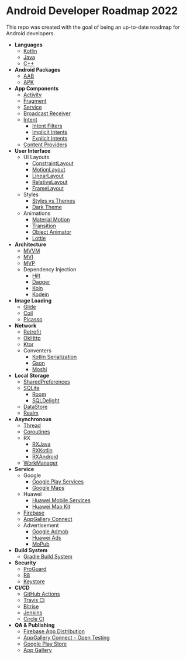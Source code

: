 # Android Developer Roadmap 2022
This repo was created with the goal of being an up-to-date roadmap for Android developers.

- **Languages**
    - [Kotlin](https://kotlinlang.org/)
    - [Java](https://www.java.com/)
    - [C++](https://www.java.com/)
- **Android Packages**
    - [AAB](https://developer.android.com/guide/app-bundle)
    - [APK](https://developer.android.com/google/play/expansion-files)
- **App Components**
    - [Activity](https://developer.android.com/reference/android/app/Activity)
    - [Fragment](https://developer.android.com/reference/android/app/Fragment)
    - [Service](https://developer.android.com/reference/android/app/Service)
    - [Broadcast Receiver](https://developer.android.com/reference/android/content/BroadcastReceiver)
    - [Intent](https://developer.android.com/reference/android/content/Intent)
      - [Intent Filters]()
      - [Implicit Intents]()
      - [Explicit Intents]()
    - [Content Providers](https://developer.android.com/guide/topics/providers/content-providers?hl=en)
- **User Interface**
    - UI Layouts
        - [ConstraintLayout](https://medium.com/exploring-android/exploring-the-new-android-constraintlayout-eed37fe8d8f1)
        - [MotionLayout](https://developer.android.com/training/constraint-layout/motionlayout)
        - [LinearLayout](https://developer.android.com/guide/topics/ui/layout/linear)
        - [RelativeLayout](https://developer.android.com/guide/topics/ui/layout/relative)
        - [FrameLayout](https://developer.android.com/reference/android/widget/FrameLayout)
    - Styles
        - [Styles vs Themes](https://medium.com/androiddevelopers/android-styling-themes-vs-styles-ebe05f917578)
        - [Dark Theme](https://developer.android.com/guide/topics/ui/look-and-feel/darktheme) 
    - Animations
        - [Material Motion](https://material.io/develop/android/theming/motion)
        - [Transition](https://developer.android.com/training/transitions)  
        - [Object Animator](https://developer.android.com/guide/topics/graphics/prop-animation#object-animator)
        - [Lottie](https://github.com/airbnb/lottie-android)         
- **Architecture**
    - [MVVM](https://www.toptal.com/android/android-apps-mvvm-with-clean-architecture)
    - [MVI](https://www.raywenderlich.com/817602-mvi-architecture-for-android-tutorial-getting-started)
    - [MVP](https://www.raywenderlich.com/7026-getting-started-with-mvp-model-view-presenter-on-android)
    - Dependency Injection
        - [Hilt](https://developer.android.com/jetpack/androidx/releases/hilt)
        - [Dagger](https://dagger.dev/dev-guide/)
        - [Koin](https://insert-koin.io/docs/reference/introduction)
        - [Kodein](https://docs.kodein.org/kodein-di/7.10/index.html)              
- **Image Loading**
    - [Glide](https://bumptech.github.io/glide/)
    - [Coil](https://github.com/coil-kt/coil)
    - [Picasso](https://square.github.io/picasso/)
- **Network**
    - [Retrofit](https://howtodoandroid.com/retrofit-android-example-kotlin/)
    - [OkHttp](https://square.github.io/okhttp/)
    - [Ktor](https://ktor.io/docs/welcome.html)
    - Conventers
        - [Kotlin Serialization](https://github.com/Kotlin/kotlinx.serialization)
        - [Gson](https://github.com/google/gson)
        - [Moshi](https://github.com/square/moshi)     
- **Local Storage**
    - [SharedPreferences](https://developer.android.com/training/data-storage/shared-preferences)
    - [SQLite](https://developer.android.com/jetpack/androidx/releases/sqlite)
        - [Room](https://medium.com/mindorks/using-room-database-android-jetpack-675a89a0e942)
        - [SQLDelight](https://cashapp.github.io/sqldelight/android_sqlite/) 
    - [DataStore](https://developer.android.com/topic/libraries/architecture/datastore)
    - [Realm](https://zhuinden.medium.com/how-to-use-realm-for-android-like-a-champ-and-how-to-tell-if-youre-doing-it-wrong-ac4f66b7f149)  
- **Asynchronous**
   - [Thread](https://blog.mindorks.com/android-core-looper-handler-and-handlerthread-bd54d69fe91a)
   - [Coroutines](https://medium.com/androiddevelopers/coroutines-on-android-part-i-getting-the-background-3e0e54d20bb)
   - RX
        - [RXJava](https://www.toptal.com/android/functional-reactive-android-rxjava)
        - [RXKotlin](https://www.baeldung.com/kotlin/rxkotlin)
        - [RXAndroid](https://www.androidhive.info/RxJava/android-getting-started-with-reactive-programming/)       
   - [WorkManager](https://developer.android.com/topic/libraries/architecture/workmanager) 
- **Service**
   - Google
        - [Google Play Services](https://developers.google.com/android/guides/setup)
        - [Google Maps](https://developers.google.com/maps/documentation/android-sdk/overview)
   - Huawei
        - [Huawei Mobile Services](https://developer.huawei.com/consumer/en/hms)
        - [Huawei Map Kit](https://developer.huawei.com/consumer/en/hms/huawei-MapKit/)
   - [Firebase](https://firebase.google.com/docs)
   - [AppGallery Connect](https://developer.huawei.com/consumer/en/agconnect/)
   - Advertisement
        - [Google Admob](https://admob.google.com/home/)
        - [Huawei Ads](https://developer.huawei.com/consumer/en/huawei-ads/)
        - [MoPub](https://www.mopub.com/en) 
- **Build System**
    - [Gradle Build System](https://www.raywenderlich.com/249-gradle-tutorial-for-android-getting-started)      
- **Security**
    - [ProGuard](https://blog.mindorks.com/applying-proguard-in-an-android-application)
    - [R8](https://betterprogramming.pub/r8-shrinking-in-android-27f3edbbad9e)
    - [Keystore](https://developer.android.com/training/articles/keystore)                      
- **CI/CD**
   - [GitHub Actions](https://docs.github.com/en/actions)
   - [Travis CI](https://docs.travis-ci.com/)
   - [Bitrise](https://devcenter.bitrise.io/)
   - [Jenkins](https://www.jenkins.io/doc/)
   - [Circle CI](https://circleci.com/docs/)
- **QA & Publishing**
   - [Firebase App Distribution](https://firebase.google.com/docs/app-distribution)
   - [AppGallery Connect - Open Testing](https://developer.huawei.com/consumer/en/doc/development/AppGallery-connect-Guides/agc-betatest-introduction-0000001071477284)
   - [Google Play Store](https://play.google.com/console/about/)   
   - [App Gallery](https://developer.huawei.com/consumer/en/appgallery/)  
